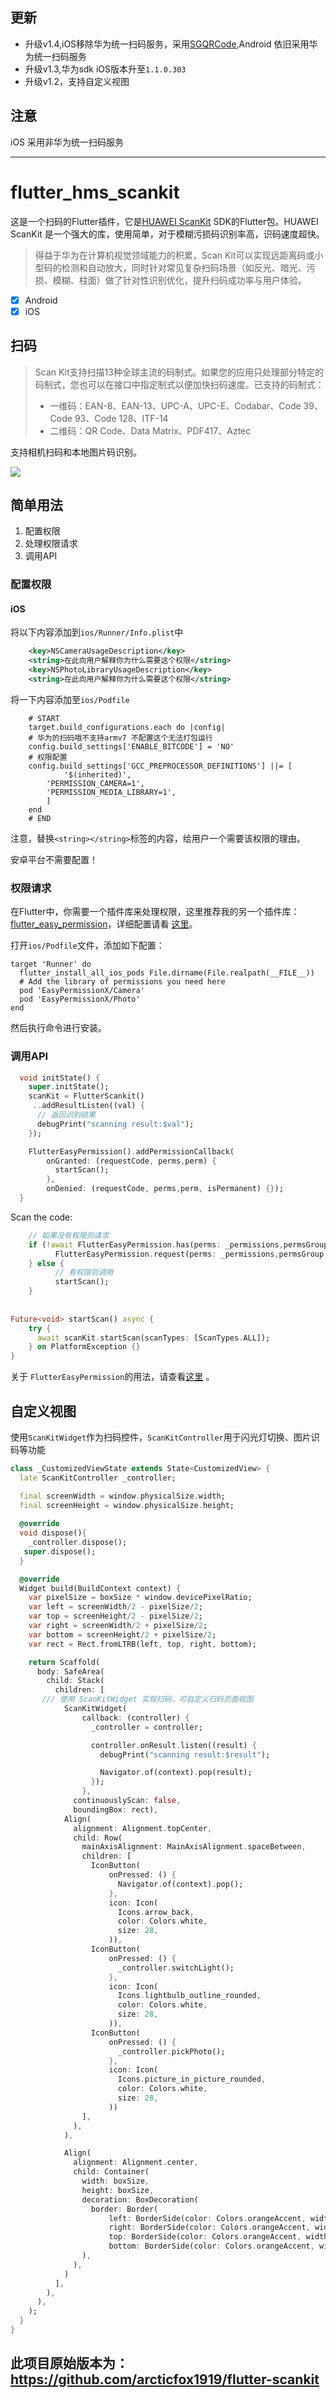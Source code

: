 

## 更新
* 升级v1.4,iOS移除华为统一扫码服务，采用[SGQRCode](https://github.com/kingsic/SGQRCode),Android 依旧采用华为统一扫码服务
* 升级v1.3,华为sdk iOS版本升至`1.1.0.303`
* 升级v1.2，支持自定义视图

## 注意

iOS 采用非华为统一扫码服务

------


# flutter_hms_scankit

这是一个扫码的Flutter插件，它是[HUAWEI ScanKit](https://developer.huawei.com/consumer/cn/doc/development/HMSCore-Guides-V5/service-introduction-0000001050041994-V5) SDK的Flutter包。HUAWEI ScanKit 是一个强大的库，使用简单，对于模糊污损码识别率高，识码速度超快。

> 得益于华为在计算机视觉领域能力的积累，Scan Kit可以实现远距离码或小型码的检测和自动放大，同时针对常见复杂扫码场景（如反光、暗光、污损、模糊、柱面）做了针对性识别优化，提升扫码成功率与用户体验。

- [x] Android
- [x] iOS

## 扫码

>   Scan Kit支持扫描13种全球主流的码制式。如果您的应用只处理部分特定的码制式，您也可以在接口中指定制式以便加快扫码速度。已支持的码制式：
>
>   - 一维码：EAN-8、EAN-13、UPC-A、UPC-E、Codabar、Code 39、Code 93、Code 128、ITF-14
>   - 二维码：QR Code、Data Matrix、PDF417、Aztec

支持相机扫码和本地图片码识别。


![](https://gitee.com/arcticfox1919/ImageHosting/raw/master/img/ScanScreenshot20210428.gif)


## 简单用法

1. 配置权限
2. 处理权限请求
3. 调用API

### 配置权限

#### iOS

将以下内容添加到`ios/Runner/Info.plist`中

```xml
    <key>NSCameraUsageDescription</key>
    <string>在此向用户解释你为什么需要这个权限</string>
    <key>NSPhotoLibraryUsageDescription</key>
    <string>在此向用户解释你为什么需要这个权限</string>
```
将一下内容添加至`ios/Podfile`
```pod
    # START
    target.build_configurations.each do |config|
    # 华为的扫码哦不支持armv7 不配置这个无法打包运行
    config.build_settings['ENABLE_BITCODE'] = 'NO'
    # 权限配置
    config.build_settings['GCC_PREPROCESSOR_DEFINITIONS'] ||= [
            '$(inherited)',
        'PERMISSION_CAMERA=1',
        'PERMISSION_MEDIA_LIBRARY=1',
        ]
    end
    # END
```

注意，替换`<string></string>`标签的内容，给用户一个需要该权限的理由。

安卓平台不需要配置！

### 权限请求

在Flutter中，你需要一个插件库来处理权限，这里推荐我的另一个插件库：[flutter_easy_permission](https://pub.dev/packages/flutter_easy_permission)，详细配置请看 [这里](https://github.com/arcticfox1919/flutter_easy_permission)。

打开`ios/Podfile`文件，添加如下配置：

```
target 'Runner' do
  flutter_install_all_ios_pods File.dirname(File.realpath(__FILE__))
  # Add the library of permissions you need here
  pod 'EasyPermissionX/Camera'
  pod 'EasyPermissionX/Photo'
end
```

然后执行命令进行安装。

### 调用API

```dart
  void initState() {
    super.initState();
    scanKit = FlutterScankit()
	 ..addResultListen((val) {
	  // 返回识别结果
      debugPrint("scanning result:$val");
    });

    FlutterEasyPermission().addPermissionCallback(
        onGranted: (requestCode, perms,perm) {
          startScan();
        },
        onDenied: (requestCode, perms,perm, isPermanent) {});
  }
```

Scan the code:

```dart
    // 如果没有权限则请求
    if (!await FlutterEasyPermission.has(perms: _permissions,permsGroup: _permissionGroup)) {
          FlutterEasyPermission.request(perms: _permissions,permsGroup: _permissionGroup);
    } else {
          // 有权限则调用
          startScan();
    }
    
    
Future<void> startScan() async {
    try {
      await scanKit.startScan(scanTypes: [ScanTypes.ALL]);
    } on PlatformException {}
}
```

关于 `FlutterEasyPermission`的用法，请查看[这里](https://github.com/arcticfox1919/flutter_easy_permission) 。

## 自定义视图

使用`ScanKitWidget`作为扫码控件，`ScanKitController`用于闪光灯切换、图片识码等功能

```dart
class _CustomizedViewState extends State<CustomizedView> {
  late ScanKitController _controller;

  final screenWidth = window.physicalSize.width;
  final screenHeight = window.physicalSize.height;
  
  @override
  void dispose(){
    _controller.dispose();
   super.dispose(); 
  }

  @override
  Widget build(BuildContext context) {
    var pixelSize = boxSize * window.devicePixelRatio;
    var left = screenWidth/2 - pixelSize/2;
    var top = screenHeight/2 - pixelSize/2;
    var right = screenWidth/2 + pixelSize/2;
    var bottom = screenHeight/2 + pixelSize/2;
    var rect = Rect.fromLTRB(left, top, right, bottom);

    return Scaffold(
      body: SafeArea(
        child: Stack(
          children: [
	   /// 使用 ScanKitWidget 实现扫码，可自定义扫码页面视图
            ScanKitWidget(
                callback: (controller) {
                  _controller = controller;

                  controller.onResult.listen((result) {
                    debugPrint("scanning result:$result");

                    Navigator.of(context).pop(result);
                  });
                },
              continuouslyScan: false,
              boundingBox: rect),
            Align(
              alignment: Alignment.topCenter,
              child: Row(
                mainAxisAlignment: MainAxisAlignment.spaceBetween,
                children: [
                  IconButton(
                      onPressed: () {
                        Navigator.of(context).pop();
                      },
                      icon: Icon(
                        Icons.arrow_back,
                        color: Colors.white,
                        size: 28,
                      )),
                  IconButton(
                      onPressed: () {
                        _controller.switchLight();
                      },
                      icon: Icon(
                        Icons.lightbulb_outline_rounded,
                        color: Colors.white,
                        size: 28,
                      )),
                  IconButton(
                      onPressed: () {
                        _controller.pickPhoto();
                      },
                      icon: Icon(
                        Icons.picture_in_picture_rounded,
                        color: Colors.white,
                        size: 28,
                      ))
                ],
              ),
            ),

            Align(
              alignment: Alignment.center,
              child: Container(
                width: boxSize,
                height: boxSize,
                decoration: BoxDecoration(
                  border: Border(
                      left: BorderSide(color: Colors.orangeAccent, width: 2),
                      right: BorderSide(color: Colors.orangeAccent, width: 2),
                      top: BorderSide(color: Colors.orangeAccent, width: 2),
                      bottom: BorderSide(color: Colors.orangeAccent, width: 2)),
                ),
              ),
            )
          ],
        ),
      ),
    );
  }
}

```

## 此项目原始版本为：https://github.com/arcticfox1919/flutter-scankit

